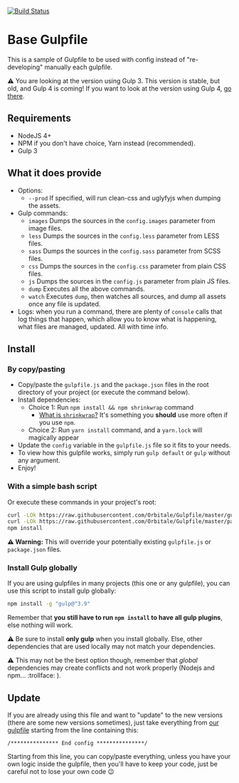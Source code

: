 [![Build Status](https://travis-ci.org/Orbitale/Gulpfile.svg?branch=gulp4)](https://travis-ci.org/Orbitale/Gulpfile)

# Base Gulpfile

This is a sample of Gulpfile to be used with config instead of "re-developing" manually each gulpfile.

⚠️ You are looking at the version using Gulp 3. This version is stable, but old, and Gulp 4 is coming!
If you want to look at the version using Gulp 4, [go there](https://github.com/Orbitale/Gulpfile/tree/gulp4).

## Requirements

* NodeJS 4+
* NPM if you don't have choice, Yarn instead (recommended).
* Gulp 3

## What it does provide

* Options:
  * `--prod`       If specified, will run clean-css and uglyfyjs when dumping the assets.
* Gulp commands:
  * `images`       Dumps the sources in the `config.images` parameter from image files.
  * `less`         Dumps the sources in the `config.less` parameter from LESS files.
  * `sass`         Dumps the sources in the `config.sass` parameter from SCSS files.
  * `css`          Dumps the sources in the `config.css` parameter from plain CSS files.
  * `js`           Dumps the sources in the `config.js` parameter from plain JS files.
  * `dump`         Executes all the above commands.
  * `watch`        Executes `dump`, then watches all sources, and dump all assets once any file
  is updated.
* Logs: when you run a command, there are plenty of `console` calls that log things that happen,
 which allow you to know what is happening, what files are managed, updated. All with time info.

## Install

### By copy/pasting

* Copy/paste the `gulpfile.js` and the `package.json` files in the root directory of your project
(or execute the command below).
* Install dependencies:
    * Choice 1: Run `npm install && npm shrinkwrap` command
       * [What is `shrinkwrap`?](https://docs.npmjs.com/cli/shrinkwrap)
        It's something you **should** use more often if you use `npm`.
    * Choice 2: Run `yarn install` command, and a `yarn.lock` will magically appear
* Update the `config` variable in the `gulpfile.js` file so it fits to your needs.
* To view how this gulpfile works, simply run `gulp default` or `gulp` without any argument.
* Enjoy!

### With a simple bash script

Or execute these commands in your project's root:

```bash
curl -LOk https://raw.githubusercontent.com/Orbitale/Gulpfile/master/gulpfile.js -o gulpfile.js
curl -LOk https://raw.githubusercontent.com/Orbitale/Gulpfile/master/package.json -o package.json
npm install
```

**:warning: Warning:** This will override your potentially existing `gulpfile.js` or `package.json`
files.

### Install Gulp globally

If you are using gulpfiles in many projects (this one or any gulpfile), you can use this script to
install gulp globally:

```bash
npm install -g "gulp@^3.9"
```

Remember that **you still have to run `npm install` to have all gulp plugins**, else nothing will work.

:warning: Be sure to install **only gulp** when you install globally. Else, other dependencies that
are used locally may not match your dependencies.

:warning: This may not be the best option though, remember that _global_ dependencies may create
conflicts and not work properly (Nodejs and npm... :trollface: ).

## Update

If you are already using this file and want to "update" to the new versions (there are some new
versions sometimes), just take everything from [our gulpfile](gulpfile.js) starting from the line
containing this:

`/*************** End config ***************/`

Starting from this line, you can copy/paste everything, unless you have your own logic inside the
gulpfile, then you'll have to keep your code, just be careful not to lose your own code :wink:
